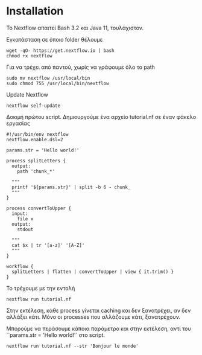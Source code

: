 # Installation

Το Nextflow απαιτεί Bash 3.2 και Java 11, τουλάχιστον.

Εγκατάσταση σε όποιο folder θέλουμε

```
wget -qO- https://get.nextflow.io | bash
chmod +x nextflow
```

Για να τρέχει από παντού, χωρίς να γράφουμε όλο το path 

```
sudo mv nextflow /usr/local/bin
sudo chmod 755 /usr/local/bin/nextflow
```

Update Nextflow

```
nextflow self-update
```

Δοκιμή πρώτου script. Δημιουργούμε ένα αρχείο tutorial.nf σε έναν φάκελο εργασίας

```
#!/usr/bin/env nextflow
nextflow.enable.dsl=2

params.str = 'Hello world!'

process splitLetters {
  output:
    path 'chunk_*'

  """
  printf '${params.str}' | split -b 6 - chunk_
  """
}

process convertToUpper {
  input:
    file x
  output:
    stdout

  """
  cat $x | tr '[a-z]' '[A-Z]'
  """
}

workflow {
  splitLetters | flatten | convertToUpper | view { it.trim() }
}
```

Το τρέχουμε με την εντολή

```
nextflow run tutorial.nf
```

Στην εκτέλεση, κάθε process γίνεται caching και δεν ξανατρέχει, αν δεν αλλάξει κάτι. Μόνο οι processes που αλλάζουμε κάτι, ξανατρέχουν.

Μπορούμε να περάσουμε κάποια παράμετρο και στην εκτέλεση, αντί του ``params.str = 'Hello world!'` στο script.

```
nextflow run tutorial.nf --str 'Bonjour le monde'
```

